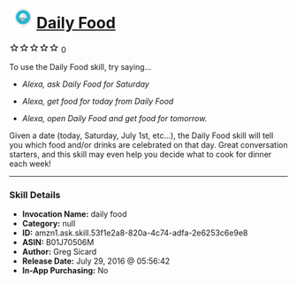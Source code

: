 # &nbsp;<img src="skill_icon" alt="Daily Food icon" width="36"> [Daily Food](http://alexa.amazon.com/#skills/amzn1.ask.skill.53f1e2a8-820a-4c74-adfa-2e6253c6e9e8)
![0 stars](../../images/ic_star_border_black_18dp_1x.png)![0 stars](../../images/ic_star_border_black_18dp_1x.png)![0 stars](../../images/ic_star_border_black_18dp_1x.png)![0 stars](../../images/ic_star_border_black_18dp_1x.png)![0 stars](../../images/ic_star_border_black_18dp_1x.png) 0

To use the Daily Food skill, try saying...

* *Alexa, ask Daily Food for Saturday*

* *Alexa, get food for today from Daily Food*

* *Alexa, open Daily Food and get food for tomorrow.*

Given a date (today, Saturday, July 1st, etc...), the Daily Food skill will tell you which food and/or drinks are celebrated on that day.   Great conversation starters, and this skill may even help you decide what to cook for dinner each week!

***

### Skill Details

* **Invocation Name:** daily food
* **Category:** null
* **ID:** amzn1.ask.skill.53f1e2a8-820a-4c74-adfa-2e6253c6e9e8
* **ASIN:** B01J70506M
* **Author:** Greg Sicard
* **Release Date:** July 29, 2016 @ 05:56:42
* **In-App Purchasing:** No
